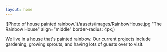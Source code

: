 ```yaml
---
layout: home
---
```

![Photo of house painted rainbow.](/assets/images/RainbowHouse.jpg "The Rainbow House" align="middle" border-radius: 4px;)

We live in a house that's painted rainbow.  Our current projects include gardening, growing sprouts, and having lots of guests over to visit.  
